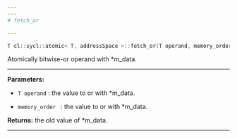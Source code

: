 ```yaml
---
---
# fetch_or

---
```


```cpp
T cl::sycl::atomic< T, addressSpace >::fetch_or(T operand, memory_order=memory_order::relaxed)
```


Atomically bitwise-or operand with *m_data. 


---
**Parameters:**

 - `T operand`
: the value to or with *m_data. 

 - `memory_order `
: the value to or with *m_data. 

**Returns:** the old value of *m_data. 

---

